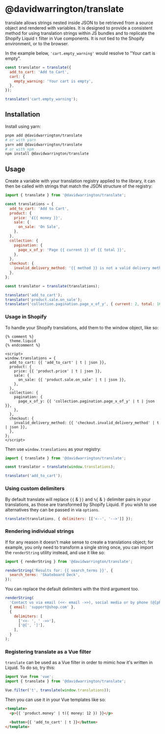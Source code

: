 # @davidwarrington/translate

translate allows strings nested inside JSON to be retrieved from a source object and rendered with variables. It is designed to provide a consistent method for using translation strings within JS bundles and to replicate the Shopify Liquid `t` filter in Vue components. It is not tied to the Shopify environment, or to the browser.

In the example below, `'cart.empty_warning'` would resolve to "Your cart is empty".

```js
const translator = translate({
  add_to_cart: 'Add to Cart',
  cart: {
    empty_warning: 'Your cart is empty',
  },
});

translator('cart.empty_warning');
```

## Installation

Install using yarn:

```bash
pnpm add @davidwarrington/translate
# or with yarn
yarn add @davidwarrington/translate
# or with npm
npm install @davidwarrington/translate
```

## Usage

Create a variable with your translation registry applied to the library, it can then be called with strings that match the JSON structure of the registry:

```js
import { translate } from '@davidwarrington/translate';

const translations = {
  add_to_cart: 'Add to Cart',
  product: {
    price: '£{{ money }}',
    sale: {
      on_sale: 'On Sale',
    },
  },
  collection: {
    pagination: {
      page_x_of_y: 'Page {{ current }} of {{ total }}',
    },
  },
  checkout: {
    invalid_delivery_method: '{{ method }} is not a valid delivery method',
  },
};

const translator = translate(translations);

translator('add_to_cart');
translator('product.sale.on_sale');
translator('collection.pagination.page_x_of_y', { current: 2, total: 16 });
```

### Usage in Shopify

To handle your Shopify translations, add them to the window object, like so:

```liquid
{% comment %}
  theme.liquid
{% endcomment %}

<script>
window.translations = {
  add_to_cart: {{ 'add_to_cart' | t | json }},
  product: {
    price: {{ 'product.price' | t | json }},
    sale: {
      on_sale: {{ 'product.sale.on_sale' | t | json }},
    },
  },
  collection: {
    pagination: {
      page_x_of_y: {{ 'collection.pagination.page_x_of_y' | t | json }},
    },
  },
  checkout: {
    invalid_delivery_method: {{ 'checkout.invalid_delivery_method' | t | json }},
  },
};
</script>
```

Then use `window.translations` as your registry:

```js
import { translate } from '@davidwarrington/translate';

const translator = translate(window.translations);

translator('add_to_cart');
```

### Using custom delimiters

By default translate will replace `{{` & `}}` and `%{` & `}` delimiter pairs in your translations, as those are transformed by Shopify Liquid. If you wish to use alternatives they can be passed in via `options`.

```js
translate(translations, { delimiters: [['<--', '-->']] });
```

### Rendering individual strings

If for any reason it doesn't make sense to create a translations object; for example, you only need to transform a single string once, you can import the `renderString` utility instead, and use it like so:

```js
import { renderString } from '@davidwarrington/translate';

renderString('Results for: {{ search_terms }}', {
  search_terms: 'Skateboard Deck',
});
```

You can replace the default delimiters with the third argument too.

```js
renderString(
  'Contact us via email (<<- email ->>), social media or by phone (@[phone])',
  { email: 'support@shop.com' },
  {
    delimiters: [
      ['<<- ', ' ->>'],
      ['@[', ']'],
    ],
  }
);
```

### Registering translate as a Vue filter

`translate` can be used as a Vue filter in order to mimic how it's written in Liquid. To do so, try this:

```js
import Vue from 'vue';
import { translate } from '@davidwarrington/translate';

Vue.filter('t', translate(window.translations));
```

Then you can use it in your Vue templates like so:

```html
<template>
  <p>{{ 'product.money' | t({ money: 12 }) }}</p>

  <button>{{ 'add_to_cart' | t }}</button>
</template>
```
